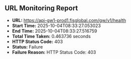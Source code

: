 ## URL Monitoring Report

- **URL:** https://api-gw1-prod1.fisglobal.com/gw/v1/health
- **Start Time:** 2025-10-04T08:33:27.053023
- **End Time:** 2025-10-04T08:33:27.516759
- **Total Time Taken:** 0.463736 seconds
- **HTTP Status Code:** 403
- **Status:** Failure
- **Failure Reason:** HTTP Status Code: 403
